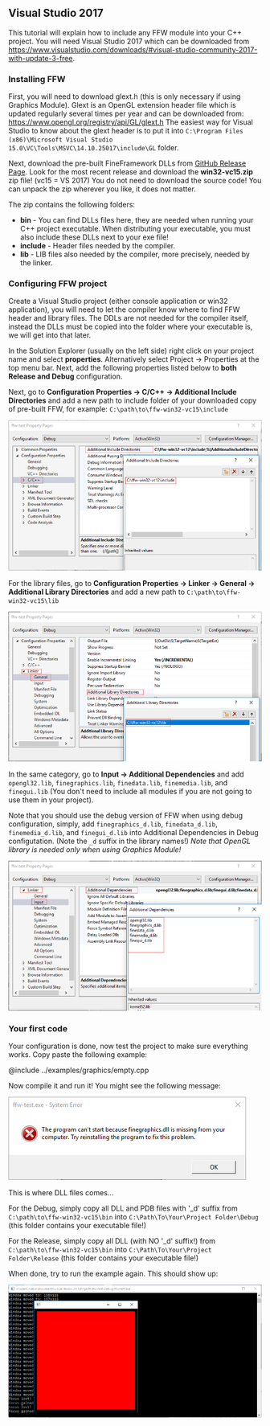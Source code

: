 Visual Studio 2017
-----------------------------------------

This tutorial will explain how to include any FFW module into your C++ project. You will need Visual Studio 2017 which can be downloaded from <https://www.visualstudio.com/downloads/#visual-studio-community-2017-with-update-3-free>.

### Installing FFW

First, you will need to download glext.h (this is only necessary if using Graphics Module). Glext is an OpenGL extension header file which is updated regularly several times per year and can be downloaded from: <https://www.opengl.org/registry/api/GL/glext.h> The easiest way for Visual Studio to know about the glext header is to put it into `C:\Program Files (x86)\Microsoft Visual Studio 15.0\VC\Tools\MSVC\14.10.25017\include\GL` folder.


Next, download the pre-built FineFramework DLLs from [GitHub Release Page](https://github.com/matusnovak/fineframework/releases). Look for the most recent release and download the **win32-vc15.zip** zip file! (vc15 = VS 2017) You do not need to download the source code! You can unpack the zip wherever you like, it does not matter.

The zip contains the following folders:
 - **bin** - You can find DLLs files here, they are needed when running your C++ project executable. When distributing your executable, you must also include these DLLs next to your exe file!
 - **include** - Header files needed by the compiler.
 - **lib** - LIB files also needed by the compiler, more precisely, needed by the linker.

### Configuring FFW project

Create a Visual Studio project (either console application or win32 application), you will need to let the compiler know where to find FFW header and library files. The DDLs are not needed for the compiler itself, instead the DLLs must be copied into the folder where your executable is, we will get into that later.

In the Solution Explorer (usually on the left side) right click on your project name and select **properties**. Alternatively select Project -> Properties at the top menu bar. Next, add the following properties listed below to **both Release and Debug** configuration.

Next, go to **Configuration Properties -> C/C++ -> Additional Include Directories** and add a new path to include folder of your downloaded copy of pre-built FFW, for example: `C:\path\to\ffw-win32-vc15\include`

![Alt](tutorial-vs12-01.png)

For the library files, go to **Configuration Properties -> Linker -> General -> Additional Library Directories** and add a new path to `C:\path\to\ffw-win32-vc15\lib`

![Alt](tutorial-vs12-02.png)

In the same category, go to **Input -> Additional Dependencies** and add `opengl32.lib`, `finegraphics.lib`, `finedata.lib`, `finemedia.lib`, and `finegui.lib` (You don't need to include all modules if you are not going to use them in your project).

Note that you should use the debug version of FFW when using debug configuration, simply, add `finegraphics_d.lib`, `finedata_d.lib`, `finemedia_d.lib`, and `finegui_d.lib`  into Additional Dependencies in Debug configutation. (Note the `_d` suffix in the library names!)
*Note that OpenGL library is needed only when using Graphics Module!*

![Alt](tutorial-vs12-03.png)

### Your first code

Your configuration is done, now test the project to make sure everything works. Copy paste the following example:

@include ../examples/graphics/empty.cpp

Now compile it and run it! You might see the following message:

![Alt](tutorial-vs12-04.png)

This is where DLL files comes... 

For the Debug, simply copy all DLL and PDB files with '_d' suffix from `C:\path\to\ffw-win32-vc15\bin` into `C:\Path\To\Your\Project Folder\Debug` (this folder contains your executable file!)

For the Release, simply copy all DLL (with NO '_d' suffix!) from `C:\path\to\ffw-win32-vc15\bin` into `C:\Path\To\Your\Project Folder\Release` (this folder contains your executable file!)

When done, try to run the example again. This should show up:

![Alt](tutorial-vs12-05.png)